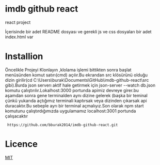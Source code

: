 # imdb github react
 react project

 
 İçerisinde bir adet README dosyası ve gerekli js ve css dosyaları bir adet index.html var
 # Installion
 Öncelikle Projeyi Klonlayın ,klolama işlemi bittikten sonra başlat menüsünden komut satırı(cmd) açılır.Bu ekrandan src klösürünü olduğu dizin girilir(cd C:\Users\burak\Documents\GitHub\imdb-github-react\src gibi).Burda json serverı aktif hale getirmek için json-server --watch db.json komutu çalıştırılır.Lokalhost:3000 portunda apimiz devreye girer.bu aşamdan sonra gene terminalden aynı dizine gelerek (başka bir teminal çünkü yukarıda açtığımız terminali kaptırsak veya dizinden çıkarsak api duracaktır.Bu sebeple ayrı bir terminal açmalıyız.Son olarak npm start komutunu çalıştırdığımızda uygulamamız localhost:3001 portunda çalışacaktır

 
 `  https://github.com/bburak2014/imdb-github-react.git `
  
  
   # Licence
[MIT](https://choosealicense.com/licenses/mit/)  
 
